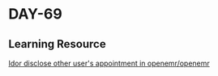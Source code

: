# DAY-69

## Learning Resource 

[Idor disclose other user's appointment in openemr/openemr](https://huntr.dev/bounties/e36ca754-bb9f-4686-ad72-7fb849e97d92/)
